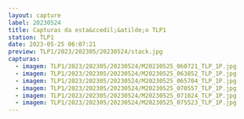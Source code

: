 ```yaml
---
layout: capture
label: 20230524
title: Capturas da esta&ccedil;&atilde;o TLP1
station: TLP1
date: 2023-05-25 06:07:21
preview: TLP1/2023/202305/20230524/stack.jpg
capturas:
  - imagem: TLP1/2023/202305/20230524/M20230525_060721_TLP_1P.jpg
  - imagem: TLP1/2023/202305/20230524/M20230525_063852_TLP_1P.jpg
  - imagem: TLP1/2023/202305/20230524/M20230525_065704_TLP_1P.jpg
  - imagem: TLP1/2023/202305/20230524/M20230525_070557_TLP_1P.jpg
  - imagem: TLP1/2023/202305/20230524/M20230525_071024_TLP_1P.jpg
  - imagem: TLP1/2023/202305/20230524/M20230525_075523_TLP_1P.jpg
---
```

